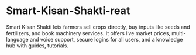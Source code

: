 # Smart-Kisan-Shakti-reat
Smart Kisan Shakti lets farmers sell crops directly, buy inputs like seeds and fertilizers, and book machinery services. It offers live market prices, multi-language and voice support, secure logins for all users, and a knowledge hub with guides, tutorials.
